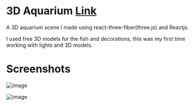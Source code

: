 # 3D Aquarium [Link](https://jaydeep-p.github.io/aquarium/)

A 3D aquarium scene I made using react-three-fiber(three.js) and Reactjs.

I used free 3D models for the fish and decorations, this was my first time working with lights and 3D models.


# Screenshots

![image](https://user-images.githubusercontent.com/56064069/218457299-7f51173e-8d69-413d-8256-43d55dccd107.png)

![image](https://user-images.githubusercontent.com/56064069/218457410-d6084c5f-587c-4b25-b638-2a1d50bf7beb.png)
